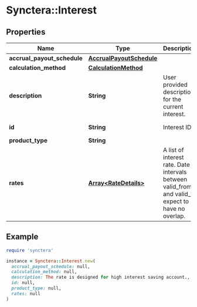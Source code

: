 # Synctera::Interest

## Properties

| Name | Type | Description | Notes |
| ---- | ---- | ----------- | ----- |
| **accrual_payout_schedule** | [**AccrualPayoutSchedule**](AccrualPayoutSchedule.md) |  |  |
| **calculation_method** | [**CalculationMethod**](CalculationMethod.md) |  |  |
| **description** | **String** | User provided description for the current interest. | [optional] |
| **id** | **String** | Interest ID | [optional][readonly] |
| **product_type** | **String** |  |  |
| **rates** | [**Array&lt;RateDetails&gt;**](RateDetails.md) | A list of interest rate. Date intervals between valid_from and valid_to expect to have no overlap.  |  |

## Example

```ruby
require 'synctera'

instance = Synctera::Interest.new(
  accrual_payout_schedule: null,
  calculation_method: null,
  description: The rate is designed for high interest saving account.,
  id: null,
  product_type: null,
  rates: null
)
```

